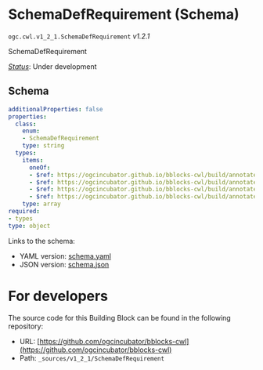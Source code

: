 
# SchemaDefRequirement (Schema)

`ogc.cwl.v1_2_1.SchemaDefRequirement` *v1.2.1*

SchemaDefRequirement

[*Status*](http://www.opengis.net/def/status): Under development

## Schema

```yaml
additionalProperties: false
properties:
  class:
    enum:
    - SchemaDefRequirement
    type: string
  types:
    items:
      oneOf:
      - $ref: https://ogcincubator.github.io/bblocks-cwl/build/annotated/cwl/v1_2_1/CWLTypeEnum/schema.yaml
      - $ref: https://ogcincubator.github.io/bblocks-cwl/build/annotated/cwl/v1_2_1/CWLTypeRecordSchema/schema.yaml
      - $ref: https://ogcincubator.github.io/bblocks-cwl/build/annotated/cwl/v1_2_1/CWLTypeRecordArray/schema.yaml
      - $ref: https://ogcincubator.github.io/bblocks-cwl/build/annotated/cwl/v1_2_1/CWLImport/schema.yaml
    type: array
required:
- types
type: object

```

Links to the schema:

* YAML version: [schema.yaml](https://ogcincubator.github.io/bblocks-cwl/build/annotated/cwl/v1_2_1/SchemaDefRequirement/schema.json)
* JSON version: [schema.json](https://ogcincubator.github.io/bblocks-cwl/build/annotated/cwl/v1_2_1/SchemaDefRequirement/schema.yaml)


# For developers

The source code for this Building Block can be found in the following repository:

* URL: [https://github.com/ogcincubator/bblocks-cwl](https://github.com/ogcincubator/bblocks-cwl)
* Path: `_sources/v1_2_1/SchemaDefRequirement`

